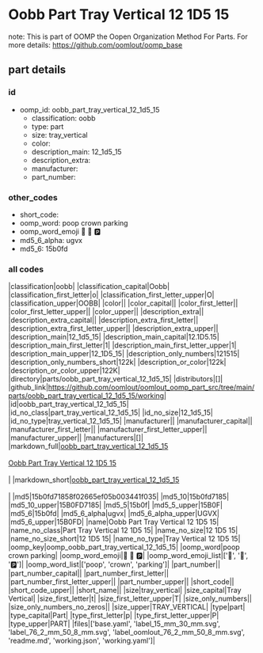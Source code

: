 # Oobb Part Tray Vertical 12 1D5 15  

note: This is part of OOMP the Oopen Organization Method For Parts. For more details: https://github.com/oomlout/oomp_base

##  part details





### id
* oomp_id: oobb_part_tray_vertical_12_1d5_15
  * classification: oobb
  * type: part
  * size: tray_vertical
  * color: 
  * description_main: 12_1d5_15
  * description_extra: 
  * manufacturer: 
  * part_number: 

### other_codes
* short_code: 
* oomp_word: poop crown parking
* oomp_word_emoji :poop: :crown: :parking:
* md5_6_alpha: ugvx
* md5_6: 15b0fd

### all codes 
|classification|oobb|
|classification_capital|Oobb|
|classification_first_letter|o|
|classification_first_letter_upper|O|
|classification_upper|OOBB|
|color||
|color_capital||
|color_first_letter||
|color_first_letter_upper||
|color_upper||
|description_extra||
|description_extra_capital||
|description_extra_first_letter||
|description_extra_first_letter_upper||
|description_extra_upper||
|description_main|12_1d5_15|
|description_main_capital|12.1D5.15|
|description_main_first_letter|1|
|description_main_first_letter_upper|1|
|description_main_upper|12_1D5_15|
|description_only_numbers|121515|
|description_only_numbers_short|122k|
|description_or_color|122k|
|description_or_color_upper|122K|
|directory|parts/oobb_part_tray_vertical_12_1d5_15|
|distributors|[]|
|github_link|https://github.com/oomlout/oomlout_oomp_part_src/tree/main/parts/oobb_part_tray_vertical_12_1d5_15/working|
|id|oobb_part_tray_vertical_12_1d5_15|
|id_no_class|part_tray_vertical_12_1d5_15|
|id_no_size|12_1d5_15|
|id_no_type|tray_vertical_12_1d5_15|
|manufacturer||
|manufacturer_capital||
|manufacturer_first_letter||
|manufacturer_first_letter_upper||
|manufacturer_upper||
|manufacturers|[]|
|markdown_full|[oobb_part_tray_vertical_12_1d5_15](https://github.com/oomlout/oomlout_oomp_part_src/tree/main/parts/oobb_part_tray_vertical_12_1d5_15/working)<br>[](https://github.com/oomlout/oomlout_oomp_part_src/tree/main/parts/oobb_part_tray_vertical_12_1d5_15/working)<br>[Oobb Part Tray Vertical 12 1D5 15](https://github.com/oomlout/oomlout_oomp_part_src/tree/main/parts/oobb_part_tray_vertical_12_1d5_15/working)<br><br>|
|markdown_short|[oobb_part_tray_vertical_12_1d5_15](https://github.com/oomlout/oomlout_oomp_part_src/tree/main/parts/oobb_part_tray_vertical_12_1d5_15/working)<br><br>|
|md5|15b0fd71858f02665ef05b003441f035|
|md5_10|15b0fd7185|
|md5_10_upper|15B0FD7185|
|md5_5|15b0f|
|md5_5_upper|15B0F|
|md5_6|15b0fd|
|md5_6_alpha|ugvx|
|md5_6_alpha_upper|UGVX|
|md5_6_upper|15B0FD|
|name|Oobb Part Tray Vertical 12 1D5 15|
|name_no_class|Part Tray Vertical 12 1D5 15|
|name_no_size|12 1D5 15|
|name_no_size_short|12 1D5 15|
|name_no_type|Tray Vertical 12 1D5 15|
|oomp_key|oomp_oobb_part_tray_vertical_12_1d5_15|
|oomp_word|poop crown parking|
|oomp_word_emoji|:poop: :crown: :parking:|
|oomp_word_emoji_list|[':poop:', ':crown:', ':parking:']|
|oomp_word_list|['poop', 'crown', 'parking']|
|part_number||
|part_number_capital||
|part_number_first_letter||
|part_number_first_letter_upper||
|part_number_upper||
|short_code||
|short_code_upper||
|short_name||
|size|tray_vertical|
|size_capital|Tray Vertical|
|size_first_letter|t|
|size_first_letter_upper|T|
|size_only_numbers||
|size_only_numbers_no_zeros||
|size_upper|TRAY_VERTICAL|
|type|part|
|type_capital|Part|
|type_first_letter|p|
|type_first_letter_upper|P|
|type_upper|PART|
|files|['base.yaml', 'label_15_mm_30_mm.svg', 'label_76_2_mm_50_8_mm.svg', 'label_oomlout_76_2_mm_50_8_mm.svg', 'readme.md', 'working.json', 'working.yaml']|

